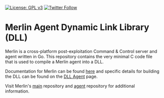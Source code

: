 [![License: GPL v3](https://img.shields.io/badge/License-GPL%20v3-blue.svg)](https://www.gnu.org/licenses/gpl-3.0)
[![Twitter Follow](https://img.shields.io/twitter/follow/merlin_c2.svg?style=social&label=Follow)](https://twitter.com/merlin_c2)

# Merlin Agent Dynamic Link Library (DLL)

Merlin is a cross-platform post-exploitation Command & Control server and agent written in Go.
This repository contains the very minimal C code file that is used to compile a Merlin agent into a DLL.

Documentation for Merlin can be found [here](https://merlin-c2.readthedocs.io/en/latest) and specific details for building the DLL can be found on the [DLL Agent](https://merlin-c2.readthedocs.io/en/latest/agent/dll.html) page.

Visit Merlin's [main](https://github.com/Ne0nd0g/merlin) repository and [agent](https://github.com/Ne0nd0g/merlin-agent) repository for additional information.

